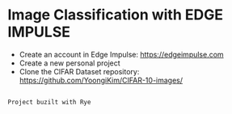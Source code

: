 # Image Classification with EDGE IMPULSE

- Create an account in Edge Impulse: https://edgeimpulse.com
- Create a new personal project
- Clone the CIFAR Dataset repository: https://github.com/YoongiKim/CIFAR-10-images/


```

Project buzilt with Rye
